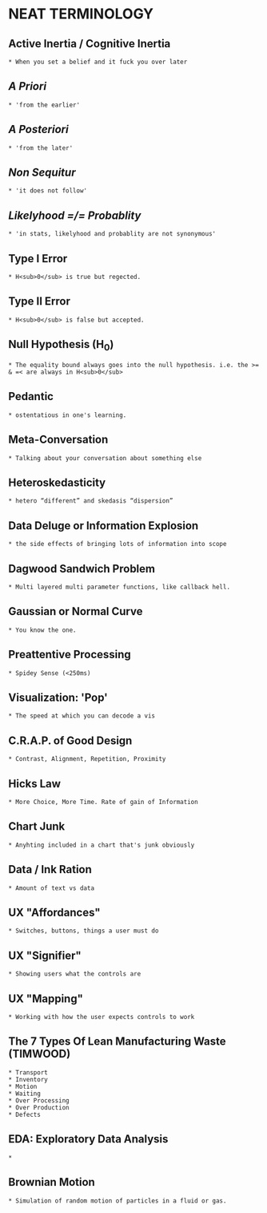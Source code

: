# NEAT TERMINOLOGY

## Active Inertia / Cognitive Inertia
    * When you set a belief and it fuck you over later

## _A Priori_
    * 'from the earlier'

## _A Posteriori_
    * 'from the later'

## _Non Sequitur_
    * 'it does not follow'

## _Likelyhood =/= Probablity_
    * 'in stats, likelyhood and probablity are not synonymous'

## Type I Error
    * H<sub>0</sub> is true but regected.

## Type II Error
    * H<sub>0</sub> is false but accepted.

## Null Hypothesis (H<sub>0</sub>)
    * The equality bound always goes into the null hypothesis. i.e. the >= & =< are always in H<sub>0</sub>

## Pedantic
    * ostentatious in one's learning.

## Meta-Conversation
    * Talking about your conversation about something else

## Heteroskedasticity
    * hetero “different” and skedasis “dispersion”

## Data Deluge or Information Explosion
    * the side effects of bringing lots of information into scope

## Dagwood Sandwich Problem
    * Multi layered multi parameter functions, like callback hell.

## Gaussian or Normal Curve
    * You know the one.

## Preattentive Processing
    * Spidey Sense (<250ms)

## Visualization: 'Pop'
    * The speed at which you can decode a vis

## C.R.A.P. of Good Design
    * Contrast, Alignment, Repetition, Proximity

## Hicks Law    
    * More Choice, More Time. Rate of gain of Information

## Chart Junk
    * Anyhting included in a chart that's junk obviously

## Data / Ink Ration
    * Amount of text vs data

## UX "Affordances"
    * Switches, buttons, things a user must do

## UX "Signifier"
    * Showing users what the controls are

## UX "Mapping"
    * Working with how the user expects controls to work

## The 7 Types Of Lean Manufacturing Waste (TIMWOOD)
    * Transport
    * Inventory
    * Motion
    * Waiting
    * Over Processing
    * Over Production
    * Defects

## EDA: Exploratory Data Analysis
    * 

## Brownian Motion
    * Simulation of random motion of particles in a fluid or gas.

